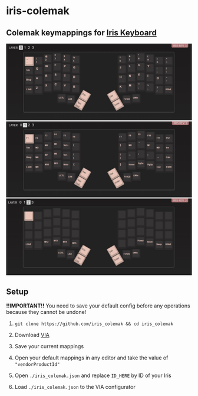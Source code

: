 # iris-colemak

## Colemak keymappings for [Iris Keyboard](https://keeb.io)

![](iris_colemak_layer1.jpg)
<br />
![](iris_colemak_layer2.jpg)
<br />
![](iris_colemak_layer3.jpg)
<br />

## Setup

<b>!!IMPORTANT!!</b> You need to save your default config before any operations because they cannot be undone!
<br />


1. `git clone https://github.com/iris_colemak && cd iris_colemak`

2. Download [VIA](https://github.com/the-via/releases/releases/tag/v1.3.1)

3. Save your current mappings

4. Open your default mappings in any editor and take the value of `"vendorProductId"`

5. Open `./iris_colemak.json` and replace `ID_HERE` by ID of your Iris

6. Load `./iris_colemak.json` to the VIA configurator
